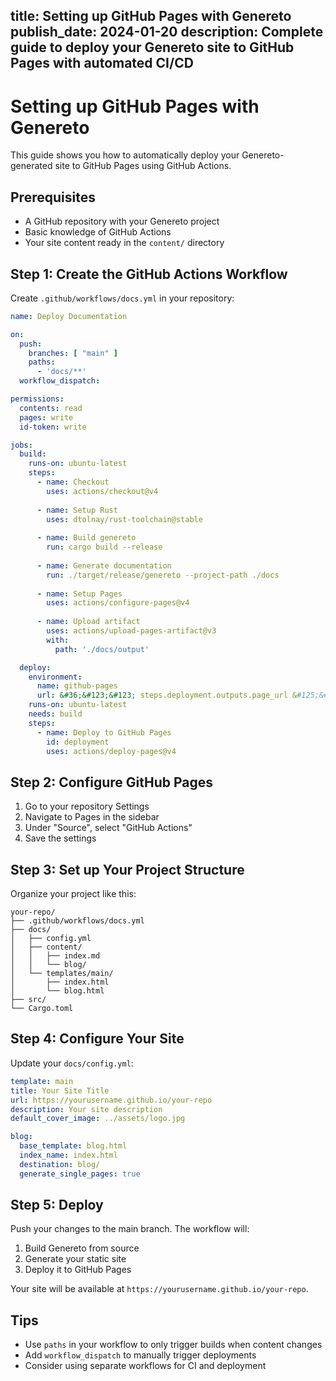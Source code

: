 title: Setting up GitHub Pages with Genereto
publish_date: 2024-01-20
description: Complete guide to deploy your Genereto site to GitHub Pages with automated CI/CD
---

# Setting up GitHub Pages with Genereto

This guide shows you how to automatically deploy your Genereto-generated site to GitHub Pages using GitHub Actions.

## Prerequisites

- A GitHub repository with your Genereto project
- Basic knowledge of GitHub Actions
- Your site content ready in the `content/` directory

## Step 1: Create the GitHub Actions Workflow

Create `.github/workflows/docs.yml` in your repository:

```yaml
name: Deploy Documentation

on:
  push:
    branches: [ "main" ]
    paths:
      - 'docs/**'
  workflow_dispatch:

permissions:
  contents: read
  pages: write
  id-token: write

jobs:
  build:
    runs-on: ubuntu-latest
    steps:
      - name: Checkout
        uses: actions/checkout@v4
        
      - name: Setup Rust
        uses: dtolnay/rust-toolchain@stable
        
      - name: Build genereto
        run: cargo build --release
        
      - name: Generate documentation
        run: ./target/release/genereto --project-path ./docs
        
      - name: Setup Pages
        uses: actions/configure-pages@v4
        
      - name: Upload artifact
        uses: actions/upload-pages-artifact@v3
        with:
          path: './docs/output'

  deploy:
    environment:
      name: github-pages
      url: &#36;&#123;&#123; steps.deployment.outputs.page_url &#125;&#125;
    runs-on: ubuntu-latest
    needs: build
    steps:
      - name: Deploy to GitHub Pages
        id: deployment
        uses: actions/deploy-pages@v4
```

## Step 2: Configure GitHub Pages

1. Go to your repository Settings
2. Navigate to Pages in the sidebar
3. Under "Source", select "GitHub Actions"
4. Save the settings

## Step 3: Set up Your Project Structure

Organize your project like this:

```
your-repo/
├── .github/workflows/docs.yml
├── docs/
│   ├── config.yml
│   ├── content/
│   │   ├── index.md
│   │   └── blog/
│   └── templates/main/
│       ├── index.html
│       └── blog.html
├── src/
└── Cargo.toml
```

## Step 4: Configure Your Site

Update your `docs/config.yml`:

```yaml
template: main
title: Your Site Title
url: https://yourusername.github.io/your-repo
description: Your site description
default_cover_image: ../assets/logo.jpg

blog:
  base_template: blog.html
  index_name: index.html
  destination: blog/
  generate_single_pages: true
```

## Step 5: Deploy

Push your changes to the main branch. The workflow will:

1. Build Genereto from source
2. Generate your static site
3. Deploy it to GitHub Pages

Your site will be available at `https://yourusername.github.io/your-repo`.

## Tips

- Use `paths` in your workflow to only trigger builds when content changes
- Add `workflow_dispatch` to manually trigger deployments
- Consider using separate workflows for CI and deployment